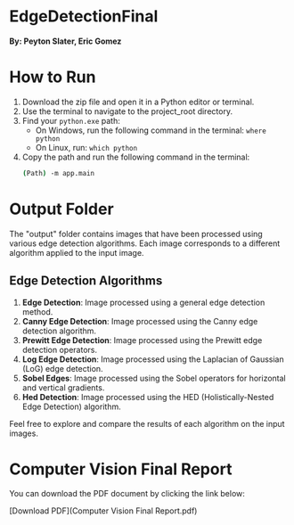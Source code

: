 # EdgeDetectionFinal

**By: Peyton Slater, Eric Gomez**

# How to Run

1. Download the zip file and open it in a Python editor or terminal.
2. Use the terminal to navigate to the project_root directory.
3. Find your `python.exe` path:
   - On Windows, run the following command in the terminal: `where python`
   - On Linux, run: `which python`
4. Copy the path and run the following command in the terminal:
   ```bash
   (Path) -m app.main


# Output Folder

The "output" folder contains images that have been processed using various edge detection algorithms. Each image corresponds to a different algorithm applied to the input image.

## Edge Detection Algorithms

1. **Edge Detection**: Image processed using a general edge detection method.
2. **Canny Edge Detection**: Image processed using the Canny edge detection algorithm.
3. **Prewitt Edge Detection**: Image processed using the Prewitt edge detection operators.
4. **Log Edge Detection**: Image processed using the Laplacian of Gaussian (LoG) edge detection.
5. **Sobel Edges**: Image processed using the Sobel operators for horizontal and vertical gradients.
6. **Hed Detection**: Image processed using the HED (Holistically-Nested Edge Detection) algorithm.

Feel free to explore and compare the results of each algorithm on the input images.

# Computer Vision Final Report

You can download the PDF document by clicking the link below:

[Download PDF](Computer Vision Final Report.pdf)
